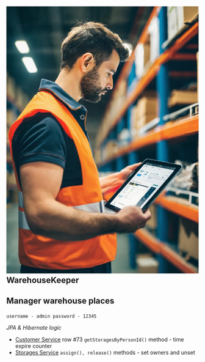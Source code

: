 <img src="images/project WarehouseKeeperApp.jpg"/>WarehouseKeeper
-----
Manager warehouse places
----
`username - admin
password - 12345`

_JPA & Hibernate logic_ 
* [Customer Service](https://github.com/DmytroPomyluiko/WarehouseKeeper/blob/master/demo/src/main/java/com/warehousekeeper/root/services/CustomersService.java) 
  row #73 `getStoragesByPersonId()` method - time expire counter
* [Storages Service](https://github.com/DmytroPomyluiko/WarehouseKeeper/blob/master/demo/src/main/java/com/warehousekeeper/root/services/StoragesService.java)
  `assign(), release()` methods - set owners and unset 
